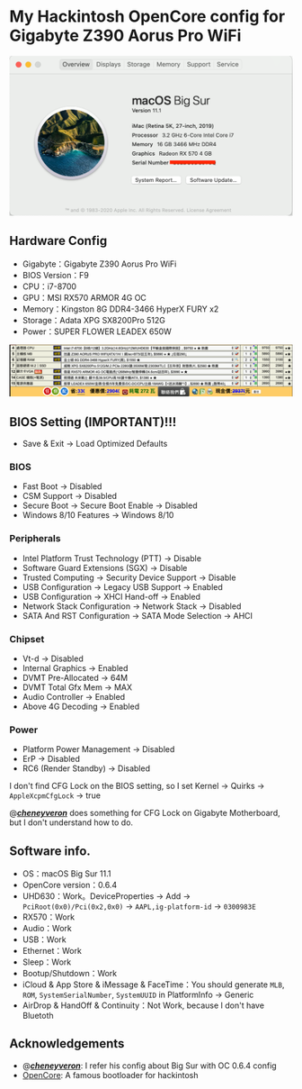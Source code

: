 # My Hackintosh OpenCore config for Gigabyte Z390 Aorus Pro WiFi 

![image](https://github.com/archiexdex/Hackintosh/blob/master/imgs/BigSur11.1.png)

## Hardware Config

- Gigabyte：Gigabyte Z390 Aorus Pro WiFi
- BIOS Version：F9
- CPU：i7-8700
- GPU：MSI RX570 ARMOR 4G OC
- Memory：Kingston 8G DDR4-3466 HyperX FURY x2
- Storage：Adata XPG SX8200Pro 512G
- Power：SUPER FLOWER LEADEX 650W

![image](https://github.com/archiexdex/Hackintosh/blob/master/imgs/Hardware.png)

## BIOS Setting (IMPORTANT)!!!

* Save & Exit → Load Optimized Defaults

### BIOS

* Fast Boot → Disabled
* CSM Support → Disabled
* Secure Boot → Secure Boot Enable -> Disabled
* Windows 8/10 Features → Windows 8/10

### Peripherals

* Intel Platform Trust Technology (PTT) → Disable
* Software Guard Extensions (SGX) → Disable
* Trusted Computing → Security Device Support →  Disable
* USB Configuration → Legacy USB Support →  Enabled
* USB Configuration → XHCI Hand-off →  Enabled
* Network Stack Configuration → Network Stack →  Disabled
* SATA And RST Configuration → SATA Mode Selection →  AHCI

### Chipset

* Vt-d → Disabled
* Internal Graphics → Enabled
* DVMT Pre-Allocated → 64M
* DVMT Total Gfx Mem → MAX 
* Audio Controller → Enabled
* Above 4G Decoding → Enabled

### Power

* Platform Power Management → Disabled
* ErP → Disabled
* RC6 (Render Standby) -> Disabled

I don't find CFG Lock on the BIOS setting, so I set Kernel → Quirks → `AppleXcpmCfgLock` → true

@[***cheneyveron***](https://github.com/cheneyveron) does something for CFG Lock on Gigabyte Motherboard, but I don't understand how to do.

## Software info.

- OS：macOS Big Sur 11.1
- OpenCore version：0.6.4
- UHD630：Work。DeviceProperties -> Add -> `PciRoot(0x0)/Pci(0x2,0x0)` -> `AAPL,ig-platform-id` → `0300983E`
- RX570：Work
- Audio：Work
- USB：Work
- Ethernet：Work
- Sleep：Work
- Bootup/Shutdown：Work
- iCloud & App Store & iMessage & FaceTime：You should generate `MLB`, `ROM`, `SystemSerialNumber`, `SystemUUID` in PlatformInfo -> Generic
- AirDrop & HandOff & Continuity：Not Work, because I don't have Bluetoth


## Acknowledgements

- @[***cheneyveron***](https://github.com/cheneyveron): I refer his config about Big Sur with OC 0.6.4 config
- [OpenCore](https://github.com/acidanthera/OpenCorePkg): A famous bootloader for hackintosh
